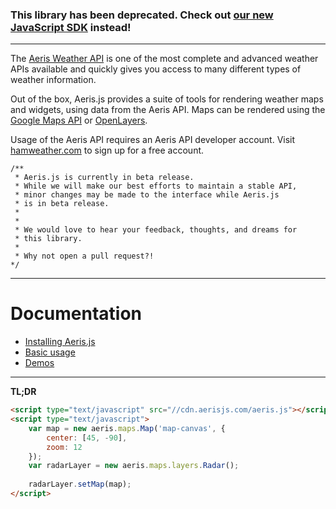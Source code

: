 ### This library has been deprecated. Check out [our new JavaScript SDK](https://www.aerisweather.com/support/docs/toolkits/aeris-js-sdk/) instead!
---

The [Aeris Weather API](http://www.hamweather.com/support/documentation/aeris/) is one of the most complete and advanced weather APIs available and quickly gives you access to many different types of weather information. 

Out of the box, Aeris.js provides a suite of tools for rendering weather maps and widgets, using data from the Aeris API. Maps can be rendered using the [Google Maps API](https://developers.google.com/maps/) or [OpenLayers](http://openlayers.org/).

Usage of the Aeris API requires an Aeris API developer account. Visit [hamweather.com](http://www.hamweather.com/products/aeris-api/pricing/) to sign up for a free account.

```
/**
 * Aeris.js is currently in beta release.
 * While we will make our best efforts to maintain a stable API,
 * minor changes may be made to the interface while Aeris.js
 * is in beta release. 
 *
 *
 * We would love to hear your feedback, thoughts, and dreams for
 * this library.
 *
 * Why not open a pull request?!
*/
```

----------


# Documentation

* [Installing Aeris.js](docs/install.md)
* [Basic usage](docs/usage.md)
* [Demos](docs/demos.md)

----------

**TL;DR**
```html
<script type="text/javascript" src="//cdn.aerisjs.com/aeris.js"></script>
<script type="text/javascript">
    var map = new aeris.maps.Map('map-canvas', {
        center: [45, -90],
        zoom: 12
    });
    var radarLayer = new aeris.maps.layers.Radar();
    
    radarLayer.setMap(map);
</script>
```

